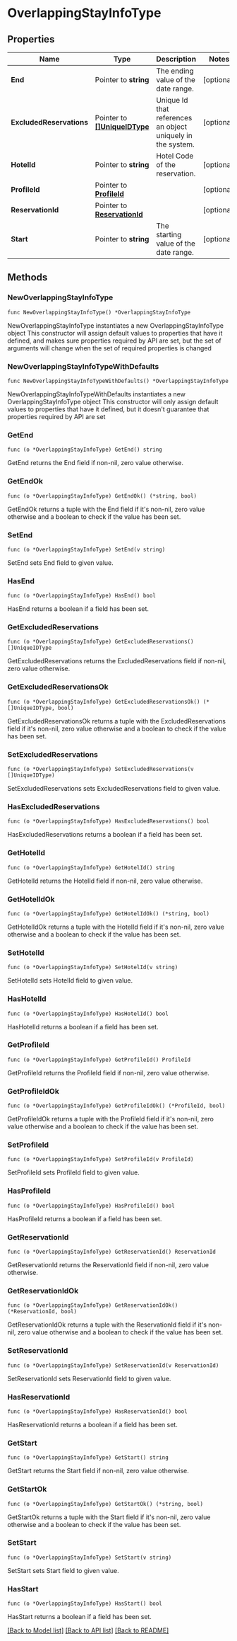 # OverlappingStayInfoType

## Properties

Name | Type | Description | Notes
------------ | ------------- | ------------- | -------------
**End** | Pointer to **string** | The ending value of the date range. | [optional] 
**ExcludedReservations** | Pointer to [**[]UniqueIDType**](UniqueIDType.md) | Unique Id that references an object uniquely in the system. | [optional] 
**HotelId** | Pointer to **string** | Hotel Code of the reservation. | [optional] 
**ProfileId** | Pointer to [**ProfileId**](ProfileId.md) |  | [optional] 
**ReservationId** | Pointer to [**ReservationId**](ReservationId.md) |  | [optional] 
**Start** | Pointer to **string** | The starting value of the date range. | [optional] 

## Methods

### NewOverlappingStayInfoType

`func NewOverlappingStayInfoType() *OverlappingStayInfoType`

NewOverlappingStayInfoType instantiates a new OverlappingStayInfoType object
This constructor will assign default values to properties that have it defined,
and makes sure properties required by API are set, but the set of arguments
will change when the set of required properties is changed

### NewOverlappingStayInfoTypeWithDefaults

`func NewOverlappingStayInfoTypeWithDefaults() *OverlappingStayInfoType`

NewOverlappingStayInfoTypeWithDefaults instantiates a new OverlappingStayInfoType object
This constructor will only assign default values to properties that have it defined,
but it doesn't guarantee that properties required by API are set

### GetEnd

`func (o *OverlappingStayInfoType) GetEnd() string`

GetEnd returns the End field if non-nil, zero value otherwise.

### GetEndOk

`func (o *OverlappingStayInfoType) GetEndOk() (*string, bool)`

GetEndOk returns a tuple with the End field if it's non-nil, zero value otherwise
and a boolean to check if the value has been set.

### SetEnd

`func (o *OverlappingStayInfoType) SetEnd(v string)`

SetEnd sets End field to given value.

### HasEnd

`func (o *OverlappingStayInfoType) HasEnd() bool`

HasEnd returns a boolean if a field has been set.

### GetExcludedReservations

`func (o *OverlappingStayInfoType) GetExcludedReservations() []UniqueIDType`

GetExcludedReservations returns the ExcludedReservations field if non-nil, zero value otherwise.

### GetExcludedReservationsOk

`func (o *OverlappingStayInfoType) GetExcludedReservationsOk() (*[]UniqueIDType, bool)`

GetExcludedReservationsOk returns a tuple with the ExcludedReservations field if it's non-nil, zero value otherwise
and a boolean to check if the value has been set.

### SetExcludedReservations

`func (o *OverlappingStayInfoType) SetExcludedReservations(v []UniqueIDType)`

SetExcludedReservations sets ExcludedReservations field to given value.

### HasExcludedReservations

`func (o *OverlappingStayInfoType) HasExcludedReservations() bool`

HasExcludedReservations returns a boolean if a field has been set.

### GetHotelId

`func (o *OverlappingStayInfoType) GetHotelId() string`

GetHotelId returns the HotelId field if non-nil, zero value otherwise.

### GetHotelIdOk

`func (o *OverlappingStayInfoType) GetHotelIdOk() (*string, bool)`

GetHotelIdOk returns a tuple with the HotelId field if it's non-nil, zero value otherwise
and a boolean to check if the value has been set.

### SetHotelId

`func (o *OverlappingStayInfoType) SetHotelId(v string)`

SetHotelId sets HotelId field to given value.

### HasHotelId

`func (o *OverlappingStayInfoType) HasHotelId() bool`

HasHotelId returns a boolean if a field has been set.

### GetProfileId

`func (o *OverlappingStayInfoType) GetProfileId() ProfileId`

GetProfileId returns the ProfileId field if non-nil, zero value otherwise.

### GetProfileIdOk

`func (o *OverlappingStayInfoType) GetProfileIdOk() (*ProfileId, bool)`

GetProfileIdOk returns a tuple with the ProfileId field if it's non-nil, zero value otherwise
and a boolean to check if the value has been set.

### SetProfileId

`func (o *OverlappingStayInfoType) SetProfileId(v ProfileId)`

SetProfileId sets ProfileId field to given value.

### HasProfileId

`func (o *OverlappingStayInfoType) HasProfileId() bool`

HasProfileId returns a boolean if a field has been set.

### GetReservationId

`func (o *OverlappingStayInfoType) GetReservationId() ReservationId`

GetReservationId returns the ReservationId field if non-nil, zero value otherwise.

### GetReservationIdOk

`func (o *OverlappingStayInfoType) GetReservationIdOk() (*ReservationId, bool)`

GetReservationIdOk returns a tuple with the ReservationId field if it's non-nil, zero value otherwise
and a boolean to check if the value has been set.

### SetReservationId

`func (o *OverlappingStayInfoType) SetReservationId(v ReservationId)`

SetReservationId sets ReservationId field to given value.

### HasReservationId

`func (o *OverlappingStayInfoType) HasReservationId() bool`

HasReservationId returns a boolean if a field has been set.

### GetStart

`func (o *OverlappingStayInfoType) GetStart() string`

GetStart returns the Start field if non-nil, zero value otherwise.

### GetStartOk

`func (o *OverlappingStayInfoType) GetStartOk() (*string, bool)`

GetStartOk returns a tuple with the Start field if it's non-nil, zero value otherwise
and a boolean to check if the value has been set.

### SetStart

`func (o *OverlappingStayInfoType) SetStart(v string)`

SetStart sets Start field to given value.

### HasStart

`func (o *OverlappingStayInfoType) HasStart() bool`

HasStart returns a boolean if a field has been set.


[[Back to Model list]](../README.md#documentation-for-models) [[Back to API list]](../README.md#documentation-for-api-endpoints) [[Back to README]](../README.md)


